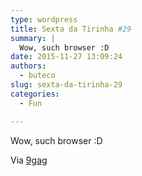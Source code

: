 ```yaml
---
type: wordpress
title: Sexta da Tirinha #29
summary: |
  Wow, such browser :D
date: 2015-11-27 13:09:24
authors:
  - buteco
slug: sexta-da-tirinha-29
categories:
  - Fun

---
```


<div id="player"></div>

Wow, such browser :D

Via <a href="http://9gag.com/" target="_blank">9gag</a>

<script type="text/javascript" src="//cdn.jsdelivr.net/clappr/latest/clappr.min.js"></script>
<script>var player = new Clappr.Player({ source: "/images/wp-content/uploads/2015/11/wow_ff.mp4", parentId: "#player", mute: true, height: 432, width: 460, mediacontrol: {seekbar: "#f7ad4d", buttons: "#ff9000"} });</script>

